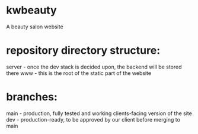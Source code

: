# kwbeauty
A beauty salon website

# repository directory structure:
  server - once the dev stack is decided upon, the backend will be stored there
  www - this is the root of the static part of the website

# branches:
  main - production, fully tested and working clients-facing version of the site
  dev - production-ready, to be approved by our client before merging to main


